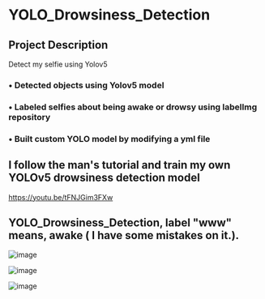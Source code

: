 # YOLO_Drowsiness_Detection
## Project Description 
Detect my selfie using Yolov5

### • Detected objects using Yolov5 model

### • Labeled selfies about being awake or drowsy using labelImg repository

### • Built custom YOLO model by modifying a yml file

## I follow the man's tutorial and train my own YOLOv5 drowsiness detection model 

https://youtu.be/tFNJGim3FXw

## YOLO_Drowsiness_Detection, label "www" means, awake ( I have some mistakes on it.).

![image](https://user-images.githubusercontent.com/76461262/140005734-b52e9344-d3ca-434e-b93d-eb5f921cd1f0.png)

![image](https://user-images.githubusercontent.com/76461262/140005738-1c21a654-54d7-4158-b33b-18a27db886eb.png)

![image](https://user-images.githubusercontent.com/76461262/140005746-8dac486a-64a8-413e-af30-8f24f35e1365.png)

